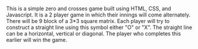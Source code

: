 This is a simple zero and crosses game built using HTML, CSS, and Javascript. It is a 2 player game in which their innings will come alternately. There will be 9 block of a 3*3 square matrix. Each player will try to construct a straight line using this symbol either "O" or "X". The straight line can be a horizontal, vertical or diagonal. The player who completes this earlier will win the game.
